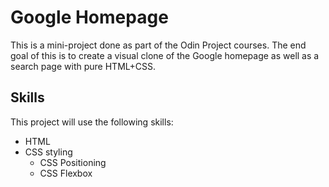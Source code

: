 # Google Homepage

This is a mini-project done as part of the Odin Project courses. The
end goal of this is to create a visual clone of the Google homepage as
well as a search page with pure HTML+CSS.

## Skills

This project will use the following skills:

* HTML
* CSS styling
  * CSS Positioning
  * CSS Flexbox

